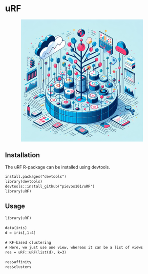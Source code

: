 # uRF
<p align="center">
<img src="https://github.com/pievos101/uRF/blob/main/uRF.jpg" width="400">
</p>


## Installation
The uRF R-package can be installed using devtools.

```{r}
install.packages("devtools")
library(devtools)
devtools::install_github("pievos101/uRF")
library(uRF)

```

## Usage

```{r}
library(uRF)

data(iris)
d = iris[,1:4]

# RF-based clustering
# Here, we just use one view, whereas it can be a list of views
res = uRF::uRF(list(d), k=3)

res$affinity
res$clusters
```

